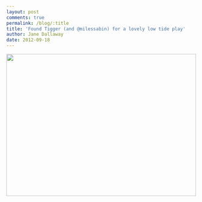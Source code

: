 ```yaml
---
layout: post
comments: true
permalink: /blog/:title
title: 'Found Tigger (and @milessabin) for a lovely low tide play'
author: Jane Dallaway
date: 2012-09-18
---
```


<div>
<a href="http://static.skitters.dallaway.com/Pphoto.JPG">
<img width="500" src="http://static.skitters.dallaway.com/Pphoto.JPG.500.JPG" height="376"></img>
</a>
</div>


 
    
